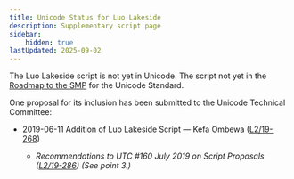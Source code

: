 ```yaml
---
title: Unicode Status for Luo Lakeside
description: Supplementary script page
sidebar:
    hidden: true
lastUpdated: 2025-09-02
---
```


The Luo Lakeside script is not yet in Unicode. The script not yet in the [Roadmap to the SMP](http://www.unicode.org/roadmaps/smp/) for the Unicode Standard. 

One proposal for its inclusion has been submitted to the Unicode Technical Committee:

- 2019-06-11 Addition of Luo Lakeside Script — Kefa Ombewa ([L2/19-268](http://www.unicode.org/cgi-bin/GetMatchingDocs.pl?L2/19-268))

  - _Recommendations to UTC #160 July 2019 on Script Proposals ([L2/19-286](https://www.unicode.org/L2/L2019/19286-script-recs.pdf)) (See point 3.)_

[comment]: # (end of intro)

[comment]: # (start of blocks)



[comment]: # (end of blocks)

[comment]: # (start of chars)



[comment]: # (end of chars)

[comment]: # (start of rest)


